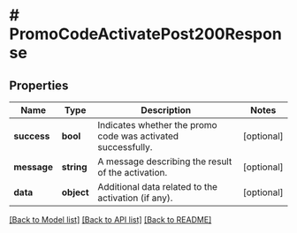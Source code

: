 # # PromoCodeActivatePost200Response

## Properties

Name | Type | Description | Notes
------------ | ------------- | ------------- | -------------
**success** | **bool** | Indicates whether the promo code was activated successfully. | [optional]
**message** | **string** | A message describing the result of the activation. | [optional]
**data** | **object** | Additional data related to the activation (if any). | [optional]

[[Back to Model list]](../../README.md#models) [[Back to API list]](../../README.md#endpoints) [[Back to README]](../../README.md)
